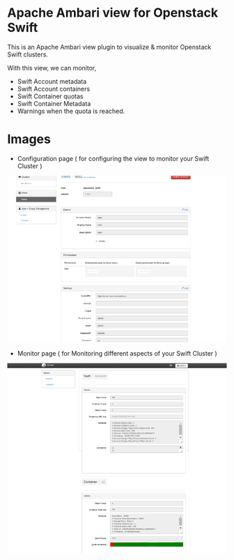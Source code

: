 Apache Ambari view for Openstack Swift
======================================

This is an Apache Ambari view plugin to visualize & monitor Openstack Swift clusters.

With this view, we can monitor,

- Swift Account metadata
- Swift Account containers
- Swift Container quotas
- Swift Container Metadata
- Warnings when the quota is reached.

Images
======

- Configuration page ( for configuring the view to monitor your Swift Cluster )

![alt text][configure]

[configure]: https://github.com/sbcd90/openstack-swift-view/blob/master/img/Swift_Ambari1.PNG "Configuration page"

- Monitor page ( for Monitoring different aspects of your Swift Cluster )

![alt text][monitor]

[monitor]: https://github.com/sbcd90/openstack-swift-view/blob/master/img/Swift_Ambari2.PNG "Monitor page"
